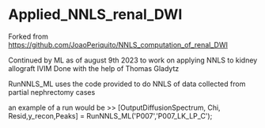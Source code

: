 # Applied_NNLS_renal_DWI
Forked from https://github.com/JoaoPeriquito/NNLS_computation_of_renal_DWI 

Continued by ML as of august 9th 2023 to work on applying NNLS to kidney allograft IVIM
Done with the help of Thomas Gladytz

RunNNLS_ML uses the code provided to do NNLS of data collected from partial nephrectomy cases

an example of a run would be 
    >> [OutputDiffusionSpectrum, Chi, Resid,y_recon,Peaks] = RunNNLS_ML('P007','P007_LK_LP_C');